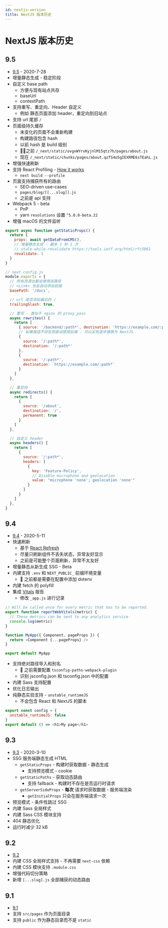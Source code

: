 ```yaml
---
id: nextjs-version
title: NextJS 版本历史
---
```


# NextJS 版本历史

## 9.5
* [9.5](https://nextjs.org/blog/next-9-5) - 2020-7-28
* 增量静态生成 - 稳定阶段
* 自定义 base path
  * 方便与现有站点共存
  * baseUrl
  * contextPath
* 支持重写、重定向、Header 自定义
  * 例如 静态页面添加 header，重定向到旧站点
* 支持 url 尾部 `/`
* 页面级持久缓存
  * 未变化的页面不会重新构建
  * 构建路径包含 hash
  * 以前 hash 是 build 级别
  * 之前 `/_next/static/ovgxWYrvKyjnlM15qtz7h/pages/about.js`
  * 现在 `/_next/static/chunks/pages/about.qzfS4o5gIEXRME6sTEahL.js`
* 增强快速刷新
* 支持 React Profiling - [How it works](https://nextjs.org/docs/basic-features/fast-refresh)
  * `next build --profile`
* 页面支持捕获所有的路由
  * SEO-driven use-cases
  * `pages/blog/[[...slug]].js`
  * 之前是 api 支持
* Webpack 5 - beta
  * PnP
  * yarn `resolutions` 设置 `^5.0.0-beta.22`
* 增强 macOS 的文件监听

```js
export async function getStaticProps() {
  return {
    props: await getDataFromCMS(),
    // 增量静态生成 - 最多 1 秒 1 次
    // stale-while-revalidate https://tools.ietf.org/html/rfc5861
    revalidate: 1
  }
}
```

```js
// next.config.js
module.exports = {
  // 所有资源也都会使用该路径
  // <Link> 也会自动添加前缀
  basePath: '/docs',

  // url 是否添加最后的 /
  trailingSlash: true,

  // 重写 - 类似于 nginx 的 proxy_pass
  async rewrites() {
    return [
      { source: '/backend/:path*', destination: 'https://example.com/:path*' },
      // 如果路径不存在则尝试使用后端 - 可以实现逐步替换为 NextJS
      {
        source: '/:path*',
        destination: '/:path*'
      },
      {
        source: '/:path*',
        destination: `https://example.com/:path*`
      }
    ]
  },

  // 重定向
  async redirects() {
    return [
      {
        source: '/about',
        destination: '/',
        permanent: true
      }
    ]
  },

  // 自定义 header
  async headers() {
    return [
      {
        source: '/:path*',
        headers: [
          {
            key: 'Feature-Policy',
            // Disable microphone and geolocation
            value: "microphone 'none'; geolocation 'none'"
          }
        ]
      }
    ]
  },
}
```

## 9.4
* [9.4](https://nextjs.org/blog/next-9-4) - 2020-5-11
* 快速刷新
  * 基于 [React Refresh](https://github.com/facebook/react/tree/master/packages/react-refresh)
  * 尽量只刷新组件不丢失状态，异常友好显示
  * 之前是可能整个页面刷新，异常不太友好
* 增量静态从新生成 SSG - Beta
* 内建支持 `.env` 和 `NEXT_PUBLIC_` 前缀环境变量
  * 💚 之前都是需要在配置中添加 dotenv
* 内建 fetch 的 polyfill
* 集成 [Vitals](https://web.dev/vitals/) 报告
  * 修改 `_app.js` 进行记录
```js
// Will be called once for every metric that has to be reported.
export function reportWebVitals(metric) {
  // These metrics can be sent to any analytics service
  console.log(metric)
}

function MyApp({ Component, pageProps }) {
  return <Component {...pageProps} />
}

export default MyApp
```
* 支持绝对路径导入和别名
  * 💚 之前需要配置 `tsconfig-paths-webpack-plugin`
  * 识别 jsconfig.json 和 tsconfig.json 中的配置
* 内建 Sass 支持配置
* 优化日志输出
* 纯静态实验支持 - `unstable_runtimeJS`
  * 不会包含 React 和 NextJS 的脚本
```js
export const config = {
  unstable_runtimeJS: false
}
export default () => <h1>My page</h1>
```

## 9.3
* [9.3](https://nextjs.org/blog/next-9-3) - 2020-3-10
* SSG 服务端静态生成 HTML
  * `getStaticProps` -  构建时获取数据 - 静态生成
    * 支持预览模式 - cookie
  * `getStaticPaths` - 获取动态路由
    * 支持 fallback - 构建时不存在是否运行时请求
  * `getServerSideProps` - __每次__ 请求时获取数据 - 服务端渲染
    * `getInitialProps` 只会在服务端请求一次
* 预览模式 - 条件性跳过 SSG
* 内建 Sass 全局样式
* 内建 Sass CSS 模块支持
* 404 静态优化
* 运行时减少 32 kB

## 9.2
* [9.2](https://nextjs.org/blog/next-9-2)
* 内建 CSS 全局样式支持 - 不再需要 `next-css` 依赖
* 内建 CSS 模块支持 `.module.css`
* 增强代码切分策略
* 新增 `[...slug].js` 全部捕获的动态路由

## 9.1
* [9.1](https://nextjs.org/blog/next-9-1)
* 支持 `src/pages` 作为页面目录
* 支持 `public` 作为静态目录而不是 `static`
